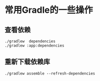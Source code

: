 # 常用Gradle的一些操作

## 查看依赖


```
./gradlew  dependencies
./gradlew :app:dependencies
```

## 重新下载依赖库

`./gradlew assemble --refresh-dependencies`

